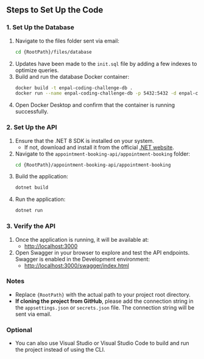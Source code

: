 ## Steps to Set Up the Code

### 1. Set Up the Database
1. Navigate to the files folder sent via email:
   ```bash
   cd {RootPath}/files/database
   ```
2. Updates have been made to the `init.sql` file by adding a few indexes to optimize queries.
3. Build and run the database Docker container:
   ```bash
   docker build -t enpal-coding-challenge-db .
   docker run --name enpal-coding-challenge-db -p 5432:5432 -d enpal-coding-challenge-db
   ```
4. Open Docker Desktop and confirm that the container is running successfully.

### 2. Set Up the API
1. Ensure that the .NET 8 SDK is installed on your system.
   - If not, download and install it from the official [.NET website](https://dotnet.microsoft.com/).
2. Navigate to the `appointment-booking-api/appointment-booking` folder:
   ```bash
   cd {RootPath}/appointment-booking-api/appointment-booking
   ```
3. Build the application:
   ```bash
   dotnet build
   ```
4. Run the application:
   ```bash
   dotnet run
   ```

### 3. Verify the API
1. Once the application is running, it will be available at:
   - [http://localhost:3000](http://localhost:3000)
2. Open Swagger in your browser to explore and test the API endpoints. Swagger is enabled in the Development environment:
   - [http://localhost:3000/swagger/index.html](http://localhost:3000/swagger/index.html)

### Notes
- Replace `{RootPath}` with the actual path to your project root directory.
- **If cloning the project from GitHub**, please add the connection string in the `appsettings.json` or `secrets.json` file. The connection string will be sent via email.

### Optional
- You can also use Visual Studio or Visual Studio Code to build and run the project instead of using the CLI.

